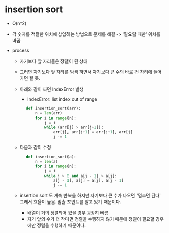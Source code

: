 # insertion sort

- O(n^2)
- 각 숫자를 적잘한 위치에 삽입하는 방법으로 문제를 해결 -> '필요할 때만' 위치를 바꿈
- process

  - 자기보다 앞 자리들은 정렬이 된 상태
  - 그러면 자기보다 앞 자리를 탐색 하면서 자기보다 큰 수의 바로 전 자리에 들어가면 될 듯.

  - 아래와 같이 짜면 IndexError 발생
    - IndexError: list index out of range

  ```python
        def insertion_sort(arr):
            n = len(arr)
            for i in range(n):
                j = i
                while (arr[j] > arr[j+1]):
                    arr[j], arr[j+1] = arr[j+1], arr[j]
                    j -= 1
  ```

  - 다음과 같이 수정

  ```python
        def insertion_sort(a):
            n = len(a)
            for i in range(n):
                j = i
                while j > 0 and a[j - 1] > a[j]:
                    a[j - 1], a[j] = a[j], a[j - 1]
                    j -= 1
  ```

  - insertion sort 도 계속 반복을 하지만 자기보다 큰 수가 나오면 '멈추면 된다' 그래서 효율이 높음. 멈출 포인트를 알고 있기 때문이다.

    - 배열이 거의 정렬되어 있을 경우 굉장히 빠름
    - 자기 앞의 수가 더 작다면 정렬을 수행하지 않기 때문에 정렬이 필요할 경우에만 정렬을 수행하기 때문이다.
